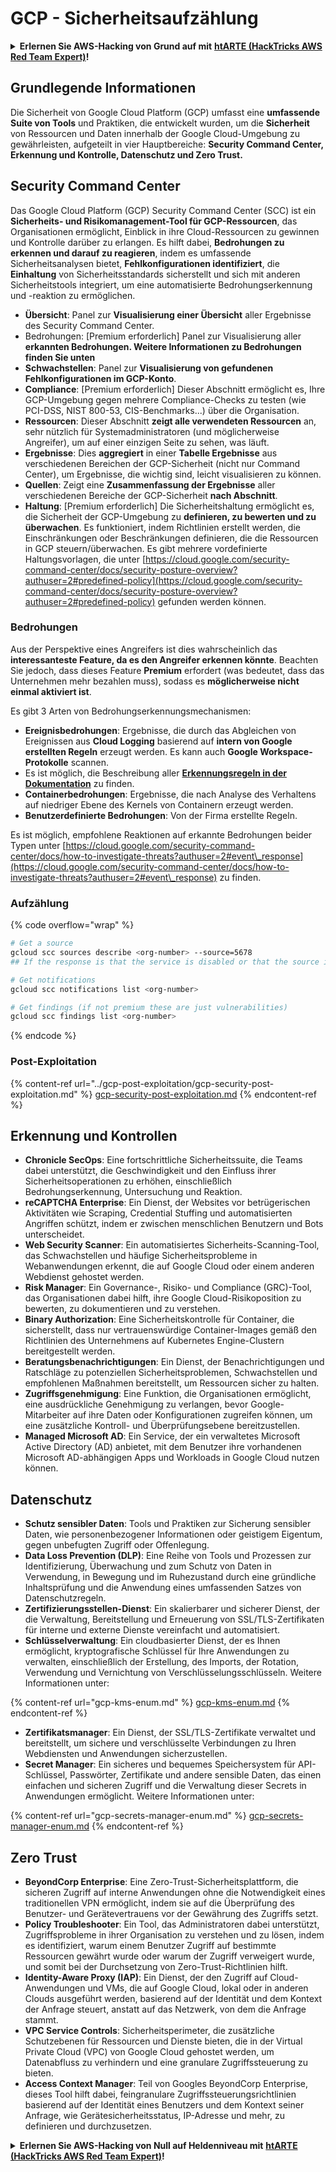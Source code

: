 # GCP - Sicherheitsaufzählung

<details>

<summary><strong>Erlernen Sie AWS-Hacking von Grund auf mit</strong> <a href="https://training.hacktricks.xyz/courses/arte"><strong>htARTE (HackTricks AWS Red Team Expert)</strong></a><strong>!</strong></summary>

Andere Möglichkeiten, HackTricks zu unterstützen:

* Wenn Sie Ihr **Unternehmen in HackTricks beworben sehen möchten** oder **HackTricks als PDF herunterladen möchten**, überprüfen Sie die [**ABONNEMENTPLÄNE**](https://github.com/sponsors/carlospolop)!
* Holen Sie sich das [**offizielle PEASS & HackTricks-Merchandise**](https://peass.creator-spring.com)
* Entdecken Sie [**The PEASS Family**](https://opensea.io/collection/the-peass-family), unsere Sammlung exklusiver [**NFTs**](https://opensea.io/collection/the-peass-family)
* **Treten Sie der** 💬 [**Discord-Gruppe**](https://discord.gg/hRep4RUj7f) oder der [**Telegramm-Gruppe**](https://t.me/peass) bei oder **folgen** Sie uns auf **Twitter** 🐦 [**@hacktricks\_live**](https://twitter.com/hacktricks\_live)**.**
* **Teilen Sie Ihre Hacking-Tricks, indem Sie PRs an die** [**HackTricks**](https://github.com/carlospolop/hacktricks) und [**HackTricks Cloud**](https://github.com/carlospolop/hacktricks-cloud) GitHub-Repositories einreichen.

</details>

## Grundlegende Informationen

Die Sicherheit von Google Cloud Platform (GCP) umfasst eine **umfassende Suite von Tools** und Praktiken, die entwickelt wurden, um die **Sicherheit** von Ressourcen und Daten innerhalb der Google Cloud-Umgebung zu gewährleisten, aufgeteilt in vier Hauptbereiche: **Security Command Center, Erkennung und Kontrolle, Datenschutz und Zero Trust.**

## **Security Command Center**

Das Google Cloud Platform (GCP) Security Command Center (SCC) ist ein **Sicherheits- und Risikomanagement-Tool für GCP-Ressourcen**, das Organisationen ermöglicht, Einblick in ihre Cloud-Ressourcen zu gewinnen und Kontrolle darüber zu erlangen. Es hilft dabei, **Bedrohungen zu erkennen und darauf zu reagieren**, indem es umfassende Sicherheitsanalysen bietet, **Fehlkonfigurationen identifiziert**, die **Einhaltung** von Sicherheitsstandards sicherstellt und sich mit anderen Sicherheitstools integriert, um eine automatisierte Bedrohungserkennung und -reaktion zu ermöglichen.

* **Übersicht**: Panel zur **Visualisierung einer Übersicht** aller Ergebnisse des Security Command Center.
* Bedrohungen: \[Premium erforderlich] Panel zur Visualisierung aller **erkannten Bedrohungen. Weitere Informationen zu Bedrohungen finden Sie unten**
* **Schwachstellen**: Panel zur **Visualisierung von gefundenen Fehlkonfigurationen im GCP-Konto**.
* **Compliance**: \[Premium erforderlich] Dieser Abschnitt ermöglicht es, Ihre GCP-Umgebung gegen mehrere Compliance-Checks zu testen (wie PCI-DSS, NIST 800-53, CIS-Benchmarks...) über die Organisation.
* **Ressourcen**: Dieser Abschnitt **zeigt alle verwendeten Ressourcen** an, sehr nützlich für Systemadministratoren (und möglicherweise Angreifer), um auf einer einzigen Seite zu sehen, was läuft.
* **Ergebnisse**: Dies **aggregiert** in einer **Tabelle Ergebnisse** aus verschiedenen Bereichen der GCP-Sicherheit (nicht nur Command Center), um Ergebnisse, die wichtig sind, leicht visualisieren zu können.
* **Quellen**: Zeigt eine **Zusammenfassung der Ergebnisse** aller verschiedenen Bereiche der GCP-Sicherheit **nach Abschnitt**.
* **Haltung**: \[Premium erforderlich] Die Sicherheitshaltung ermöglicht es, die Sicherheit der GCP-Umgebung zu **definieren, zu bewerten und zu überwachen**. Es funktioniert, indem Richtlinien erstellt werden, die Einschränkungen oder Beschränkungen definieren, die die Ressourcen in GCP steuern/überwachen. Es gibt mehrere vordefinierte Haltungsvorlagen, die unter [https://cloud.google.com/security-command-center/docs/security-posture-overview?authuser=2#predefined-policy](https://cloud.google.com/security-command-center/docs/security-posture-overview?authuser=2#predefined-policy) gefunden werden können.

### **Bedrohungen**

Aus der Perspektive eines Angreifers ist dies wahrscheinlich das **interessanteste Feature, da es den Angreifer erkennen könnte**. Beachten Sie jedoch, dass dieses Feature **Premium** erfordert (was bedeutet, dass das Unternehmen mehr bezahlen muss), sodass es **möglicherweise nicht einmal aktiviert ist**.&#x20;

Es gibt 3 Arten von Bedrohungserkennungsmechanismen:

* **Ereignisbedrohungen**: Ergebnisse, die durch das Abgleichen von Ereignissen aus **Cloud Logging** basierend auf **intern von Google erstellten Regeln** erzeugt werden. Es kann auch **Google Workspace-Protokolle** scannen.
* Es ist möglich, die Beschreibung aller [**Erkennungsregeln in der Dokumentation**](https://cloud.google.com/security-command-center/docs/concepts-event-threat-detection-overview?authuser=2#how\_works) zu finden.
* **Containerbedrohungen**: Ergebnisse, die nach Analyse des Verhaltens auf niedriger Ebene des Kernels von Containern erzeugt werden.
* **Benutzerdefinierte Bedrohungen**: Von der Firma erstellte Regeln.

Es ist möglich, empfohlene Reaktionen auf erkannte Bedrohungen beider Typen unter [https://cloud.google.com/security-command-center/docs/how-to-investigate-threats?authuser=2#event\_response](https://cloud.google.com/security-command-center/docs/how-to-investigate-threats?authuser=2#event\_response) zu finden.

### Aufzählung

{% code overflow="wrap" %}
```bash
# Get a source
gcloud scc sources describe <org-number> --source=5678
## If the response is that the service is disabled or that the source is not found, then, it isn't enabled

# Get notifications
gcloud scc notifications list <org-number>

# Get findings (if not premium these are just vulnerabilities)
gcloud scc findings list <org-number>
```
{% endcode %}

### Post-Exploitation

{% content-ref url="../gcp-post-exploitation/gcp-security-post-exploitation.md" %}
[gcp-security-post-exploitation.md](../gcp-post-exploitation/gcp-security-post-exploitation.md)
{% endcontent-ref %}

## Erkennung und Kontrollen

* **Chronicle SecOps**: Eine fortschrittliche Sicherheitssuite, die Teams dabei unterstützt, die Geschwindigkeit und den Einfluss ihrer Sicherheitsoperationen zu erhöhen, einschließlich Bedrohungserkennung, Untersuchung und Reaktion.
* **reCAPTCHA Enterprise**: Ein Dienst, der Websites vor betrügerischen Aktivitäten wie Scraping, Credential Stuffing und automatisierten Angriffen schützt, indem er zwischen menschlichen Benutzern und Bots unterscheidet.
* **Web Security Scanner**: Ein automatisiertes Sicherheits-Scanning-Tool, das Schwachstellen und häufige Sicherheitsprobleme in Webanwendungen erkennt, die auf Google Cloud oder einem anderen Webdienst gehostet werden.
* **Risk Manager**: Ein Governance-, Risiko- und Compliance (GRC)-Tool, das Organisationen dabei hilft, ihre Google Cloud-Risikoposition zu bewerten, zu dokumentieren und zu verstehen.
* **Binary Authorization**: Eine Sicherheitskontrolle für Container, die sicherstellt, dass nur vertrauenswürdige Container-Images gemäß den Richtlinien des Unternehmens auf Kubernetes Engine-Clustern bereitgestellt werden.
* **Beratungsbenachrichtigungen**: Ein Dienst, der Benachrichtigungen und Ratschläge zu potenziellen Sicherheitsproblemen, Schwachstellen und empfohlenen Maßnahmen bereitstellt, um Ressourcen sicher zu halten.
* **Zugriffsgenehmigung**: Eine Funktion, die Organisationen ermöglicht, eine ausdrückliche Genehmigung zu verlangen, bevor Google-Mitarbeiter auf ihre Daten oder Konfigurationen zugreifen können, um eine zusätzliche Kontroll- und Überprüfungsebene bereitzustellen.
* **Managed Microsoft AD**: Ein Service, der ein verwaltetes Microsoft Active Directory (AD) anbietet, mit dem Benutzer ihre vorhandenen Microsoft AD-abhängigen Apps und Workloads in Google Cloud nutzen können.

## Datenschutz

* **Schutz sensibler Daten**: Tools und Praktiken zur Sicherung sensibler Daten, wie personenbezogener Informationen oder geistigem Eigentum, gegen unbefugten Zugriff oder Offenlegung.
* **Data Loss Prevention (DLP)**: Eine Reihe von Tools und Prozessen zur Identifizierung, Überwachung und zum Schutz von Daten in Verwendung, in Bewegung und im Ruhezustand durch eine gründliche Inhaltsprüfung und die Anwendung eines umfassenden Satzes von Datenschutzregeln.
* **Zertifizierungsstellen-Dienst**: Ein skalierbarer und sicherer Dienst, der die Verwaltung, Bereitstellung und Erneuerung von SSL/TLS-Zertifikaten für interne und externe Dienste vereinfacht und automatisiert.
* **Schlüsselverwaltung**: Ein cloudbasierter Dienst, der es Ihnen ermöglicht, kryptografische Schlüssel für Ihre Anwendungen zu verwalten, einschließlich der Erstellung, des Imports, der Rotation, Verwendung und Vernichtung von Verschlüsselungsschlüsseln. Weitere Informationen unter:

{% content-ref url="gcp-kms-enum.md" %}
[gcp-kms-enum.md](gcp-kms-enum.md)
{% endcontent-ref %}

* **Zertifikatsmanager**: Ein Dienst, der SSL/TLS-Zertifikate verwaltet und bereitstellt, um sichere und verschlüsselte Verbindungen zu Ihren Webdiensten und Anwendungen sicherzustellen.
* **Secret Manager**: Ein sicheres und bequemes Speichersystem für API-Schlüssel, Passwörter, Zertifikate und andere sensible Daten, das einen einfachen und sicheren Zugriff und die Verwaltung dieser Secrets in Anwendungen ermöglicht. Weitere Informationen unter:

{% content-ref url="gcp-secrets-manager-enum.md" %}
[gcp-secrets-manager-enum.md](gcp-secrets-manager-enum.md)
{% endcontent-ref %}

## Zero Trust

* **BeyondCorp Enterprise**: Eine Zero-Trust-Sicherheitsplattform, die sicheren Zugriff auf interne Anwendungen ohne die Notwendigkeit eines traditionellen VPN ermöglicht, indem sie auf die Überprüfung des Benutzer- und Gerätevertrauens vor der Gewährung des Zugriffs setzt.
* **Policy Troubleshooter**: Ein Tool, das Administratoren dabei unterstützt, Zugriffsprobleme in ihrer Organisation zu verstehen und zu lösen, indem es identifiziert, warum einem Benutzer Zugriff auf bestimmte Ressourcen gewährt wurde oder warum der Zugriff verweigert wurde, und somit bei der Durchsetzung von Zero-Trust-Richtlinien hilft.
* **Identity-Aware Proxy (IAP)**: Ein Dienst, der den Zugriff auf Cloud-Anwendungen und VMs, die auf Google Cloud, lokal oder in anderen Clouds ausgeführt werden, basierend auf der Identität und dem Kontext der Anfrage steuert, anstatt auf das Netzwerk, von dem die Anfrage stammt.
* **VPC Service Controls**: Sicherheitsperimeter, die zusätzliche Schutzebenen für Ressourcen und Dienste bieten, die in der Virtual Private Cloud (VPC) von Google Cloud gehostet werden, um Datenabfluss zu verhindern und eine granulare Zugriffssteuerung zu bieten.
* **Access Context Manager**: Teil von Googles BeyondCorp Enterprise, dieses Tool hilft dabei, feingranulare Zugriffssteuerungsrichtlinien basierend auf der Identität eines Benutzers und dem Kontext seiner Anfrage, wie Gerätesicherheitsstatus, IP-Adresse und mehr, zu definieren und durchzusetzen.

<details>

<summary><strong>Erlernen Sie AWS-Hacking von Null auf Heldenniveau mit</strong> <a href="https://training.hacktricks.xyz/courses/arte"><strong>htARTE (HackTricks AWS Red Team Expert)</strong></a><strong>!</strong></summary>

Andere Möglichkeiten, HackTricks zu unterstützen:

* Wenn Sie Ihr **Unternehmen in HackTricks beworben sehen möchten** oder **HackTricks als PDF herunterladen möchten**, überprüfen Sie die [**ABONNEMENTPLÄNE**](https://github.com/sponsors/carlospolop)!
* Holen Sie sich das [**offizielle PEASS & HackTricks-Merch**](https://peass.creator-spring.com)
* Entdecken Sie [**The PEASS Family**](https://opensea.io/collection/the-peass-family), unsere Sammlung exklusiver [**NFTs**](https://opensea.io/collection/the-peass-family)
* **Treten Sie der** 💬 [**Discord-Gruppe**](https://discord.gg/hRep4RUj7f) oder der [**Telegram-Gruppe**](https://t.me/peass) bei oder **folgen** Sie uns auf **Twitter** 🐦 [**@hacktricks\_live**](https://twitter.com/hacktricks\_live)**.**
* **Teilen Sie Ihre Hacking-Tricks, indem Sie PRs an die** [**HackTricks**](https://github.com/carlospolop/hacktricks) und [**HackTricks Cloud**](https://github.com/carlospolop/hacktricks-cloud) GitHub-Repositories einreichen.

</details>
